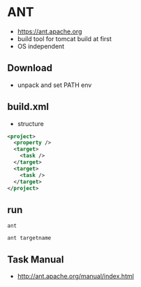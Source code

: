 # ANT
* https://ant.apache.org
* build tool for tomcat build at first
* OS independent

## Download
* unpack and set PATH env


## build.xml
* structure
```xml
<project>
  <property />
  <target>
    <task />
  </target>
  <target>
    <task />
  </target>
</project>
```

## run
```
ant
```

```
ant targetname
```

## Task Manual
* http://ant.apache.org/manual/index.html
